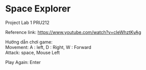 # Space Explorer

Project Lab 1 PRU212

Reference link: https://www.youtube.com/watch?v=cIeWhztKyAg

Hướng dẫn chơi game:  
Movement: A : left, D : Right, W : Forward  
Attack: space, Mouse Left

Play Again: Enter  
